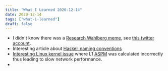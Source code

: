 ```yaml
---
title: "What I Learned 2020-12-14"
date: 2020-12-14
tags: ["what-i-learned"]
draft: false
---
```


- I didn't know there was a [Research Wahlberg meme](https://pbs.twimg.com/media/EEoO0EMXsAAYFbo.jpg),
  see [this twitter account](https://twitter.com/researchmark). 
- Interesting article about [Haskell naming conventions](https://kowainik.github.io/posts/naming-conventions)
- [Interesting Linux kernel issue](https://bugzilla.kernel.org/show_bug.cgi?id=209725) 
  where L1 [ASPM](https://en.wikipedia.org/wiki/Active_State_Power_Management) was calculated incorrectly 
  thus leading to slow network performance.
- 